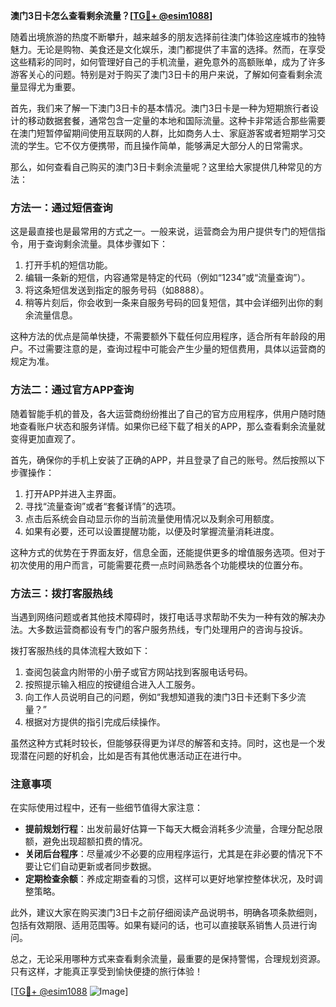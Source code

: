 **澳门3日卡怎么查看剩余流量？[[TG💪+ @esim1088](https://t.me/s/esim1088)]**

随着出境旅游的热度不断攀升，越来越多的朋友选择前往澳门体验这座城市的独特魅力。无论是购物、美食还是文化娱乐，澳门都提供了丰富的选择。然而，在享受这些精彩的同时，如何管理好自己的手机流量，避免意外的高额账单，成为了许多游客关心的问题。特别是对于购买了澳门3日卡的用户来说，了解如何查看剩余流量显得尤为重要。

首先，我们来了解一下澳门3日卡的基本情况。澳门3日卡是一种为短期旅行者设计的移动数据套餐，通常包含一定量的本地和国际流量。这种卡非常适合那些需要在澳门短暂停留期间使用互联网的人群，比如商务人士、家庭游客或者短期学习交流的学生。它不仅方便携带，而且操作简单，能够满足大部分人的日常需求。

那么，如何查看自己购买的澳门3日卡剩余流量呢？这里给大家提供几种常见的方法：

### 方法一：通过短信查询

这是最直接也是最常用的方式之一。一般来说，运营商会为用户提供专门的短信指令，用于查询剩余流量。具体步骤如下：

1. 打开手机的短信功能。
2. 编辑一条新的短信，内容通常是特定的代码（例如“1234”或“流量查询”）。
3. 将这条短信发送到指定的服务号码（如8888）。
4. 稍等片刻后，你会收到一条来自服务号码的回复短信，其中会详细列出你的剩余流量信息。

这种方法的优点是简单快捷，不需要额外下载任何应用程序，适合所有年龄段的用户。不过需要注意的是，查询过程中可能会产生少量的短信费用，具体以运营商的规定为准。

### 方法二：通过官方APP查询

随着智能手机的普及，各大运营商纷纷推出了自己的官方应用程序，供用户随时随地查看账户状态和服务详情。如果你已经下载了相关的APP，那么查看剩余流量就变得更加直观了。

首先，确保你的手机上安装了正确的APP，并且登录了自己的账号。然后按照以下步骤操作：

1. 打开APP并进入主界面。
2. 寻找“流量查询”或者“套餐详情”的选项。
3. 点击后系统会自动显示你的当前流量使用情况以及剩余可用额度。
4. 如果有必要，还可以设置提醒功能，以便及时掌握流量消耗进度。

这种方式的优势在于界面友好，信息全面，还能提供更多的增值服务选项。但对于初次使用的用户而言，可能需要花费一点时间熟悉各个功能模块的位置分布。

### 方法三：拨打客服热线

当遇到网络问题或者其他技术障碍时，拨打电话寻求帮助不失为一种有效的解决办法。大多数运营商都设有专门的客户服务热线，专门处理用户的咨询与投诉。

拨打客服热线的具体流程大致如下：

1. 查阅包装盒内附带的小册子或官方网站找到客服电话号码。
2. 按照提示输入相应的按键组合进入人工服务。
3. 向工作人员说明自己的问题，例如“我想知道我的澳门3日卡还剩下多少流量？”
4. 根据对方提供的指引完成后续操作。

虽然这种方式耗时较长，但能够获得更为详尽的解答和支持。同时，这也是一个发现潜在问题的好机会，比如是否有其他优惠活动正在进行中。

### 注意事项

在实际使用过程中，还有一些细节值得大家注意：

- **提前规划行程**：出发前最好估算一下每天大概会消耗多少流量，合理分配总限额，避免出现超额扣费的情况。
- **关闭后台程序**：尽量减少不必要的应用程序运行，尤其是在非必要的情况下不要让它们自动更新或者同步数据。
- **定期检查余额**：养成定期查看的习惯，这样可以更好地掌控整体状况，及时调整策略。

此外，建议大家在购买澳门3日卡之前仔细阅读产品说明书，明确各项条款细则，包括有效期限、适用范围等。如果有疑问的话，也可以直接联系销售人员进行询问。

总之，无论采用哪种方式来查看剩余流量，最重要的是保持警惕，合理规划资源。只有这样，才能真正享受到愉快便捷的旅行体验！

[[TG💪+ @esim1088](https://t.me/s/esim1088) ![Image](https://i.postimg.cc/4NQfJmqS/Snipaste-2025-05-13-00-14-12.png)]